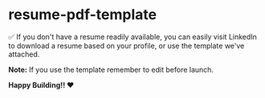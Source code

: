 # resume-pdf-template

✅ If you don't have a resume readily available, you can easily visit LinkedIn to download a resume based on your profile, or use the template we've attached.

**Note:** If you use the template remember to edit before launch.

**Happy Building!! ❤**
